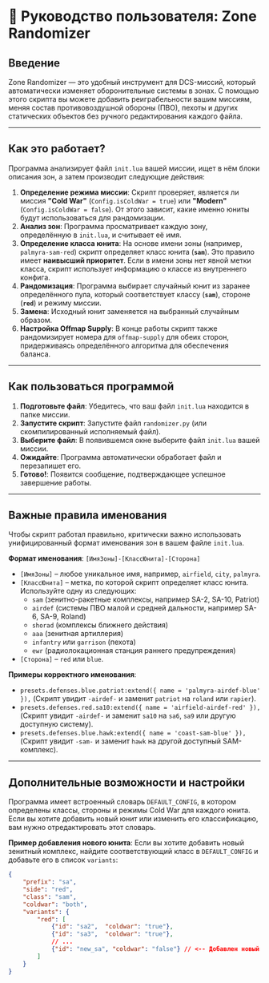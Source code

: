 # 📝 Руководство пользователя: Zone Randomizer

## Введение

Zone Randomizer — это удобный инструмент для DCS-миссий, который автоматически изменяет оборонительные системы в зонах. С помощью этого скрипта вы можете добавить реиграбельности вашим миссиям, меняя состав противовоздушной обороны (ПВО), пехоты и других статических объектов без ручного редактирования каждого файла.

---

## Как это работает?

Программа анализирует файл `init.lua` вашей миссии, ищет в нём блоки описания зон, а затем производит следующие действия:

1.  **Определение режима миссии**: Скрипт проверяет, является ли миссия **"Cold War"** (`Config.isColdWar = true`) или **"Modern"** (`Config.isColdWar = false`). От этого зависит, какие именно юниты будут использоваться для рандомизации.
2.  **Анализ зон**: Программа просматривает каждую зону, определённую в `init.lua`, и считывает её имя.
3.  **Определение класса юнита**: На основе имени зоны (например, `palmyra-sam-red`) скрипт определяет класс юнита (**`sam`**). Это правило имеет **наивысший приоритет**. Если в имени зоны нет явной метки класса, скрипт использует информацию о классе из внутреннего конфига.
4.  **Рандомизация**: Программа выбирает случайный юнит из заранее определённого пула, который соответствует классу (**`sam`**), стороне (**`red`**) и режиму миссии.
5.  **Замена**: Исходный юнит заменяется на выбранный случайным образом.
6.  **Настройка Offmap Supply**: В конце работы скрипт также рандомизирует номера для `offmap-supply` для обеих сторон, придерживаясь определённого алгоритма для обеспечения баланса.

---

## Как пользоваться программой

1.  **Подготовьте файл**: Убедитесь, что ваш файл `init.lua` находится в папке миссии.
2.  **Запустите скрипт**: Запустите файл `randomizer.py` (или скомпилированный исполняемый файл).
3.  **Выберите файл**: В появившемся окне выберите файл `init.lua` вашей миссии.
4.  **Ожидайте**: Программа автоматически обработает файл и перезапишет его.
5.  **Готово!**: Появится сообщение, подтверждающее успешное завершение работы.

---

## Важные правила именования

Чтобы скрипт работал правильно, критически важно использовать унифицированный формат именования зон в вашем файле `init.lua`.

**Формат именования**: `[ИмяЗоны]-[КлассЮнита]-[Сторона]`

* `[ИмяЗоны]` – любое уникальное имя, например, `airfield`, `city`, `palmyra`.
* `[КлассЮнита]` – метка, по которой скрипт определяет класс юнита. Используйте одну из следующих:
    * `sam` (зенитно-ракетные комплексы, например SA-2, SA-10, Patriot)
    * `airdef` (системы ПВО малой и средней дальности, например SA-6, SA-9, Roland)
    * `shorad` (комплексы ближнего действия)
    * `aaa` (зенитная артиллерия)
    * `infantry` или `garrison` (пехота)
    * `ewr` (радиолокационная станция раннего предупреждения)
* `[Сторона]` – `red` или `blue`.

**Примеры корректного именования**:

* `presets.defenses.blue.patriot:extend({ name = 'palmyra-airdef-blue' }),` (Скрипт увидит `-airdef-` и заменит `patriot` на `roland` или `rapier`).
* `presets.defenses.red.sa10:extend({ name = 'airfield-airdef-red' }),` (Скрипт увидит `-airdef-` и заменит `sa10` на `sa6`, `sa9` или другую доступную систему).
* `presets.defenses.blue.hawk:extend({ name = 'coast-sam-blue' }),` (Скрипт увидит `-sam-` и заменит `hawk` на другой доступный SAM-комплекс).

---

## Дополнительные возможности и настройки

Программа имеет встроенный словарь `DEFAULT_CONFIG`, в котором определены классы, стороны и режимы Cold War для каждого юнита. Если вы хотите добавить новый юнит или изменить его классификацию, вам нужно отредактировать этот словарь.

**Пример добавления нового юнита**:
Если вы хотите добавить новый зенитный комплекс, найдите соответствующий класс в `DEFAULT_CONFIG` и добавьте его в список `variants`:

```json
{ 
    "prefix": "sa", 
    "side": "red", 
    "class": "sam", 
    "coldwar": "both", 
    "variants": {
        "red": [
            {"id": "sa2",  "coldwar": "true"},
            {"id": "sa3",  "coldwar": "true"},
            // ...
            {"id": "new_sa", "coldwar": "false"} // <-- Добавлен новый юнит
        ]
    }
}
